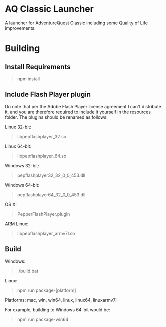 # AQ Classic Launcher
A launcher for AdventureQuest Classic including some Quality of Life improvements.
# Building
## Install Requirements
  > npm install

## Include Flash Player plugin
  Do note that per the Adobe Flash Player license agreement I can't distribute it, and you are therefore required to include it yourself in the resources folder.
  The plugins should be renamed as follows:

  Linux 32-bit:
  > libpepflashplayer_32.so

  Linux 64-bit:
  > libpepflashplayer_64.so

  Windows 32-bit:
  > pepflashplayer32_32_0_0_453.dll

  Windows 64-bit:
  > pepflashplayer64_32_0_0_453.dll

  OS X:
  > PepperFlashPlayer.plugin

  ARM Linux:
  > libpepflashplayer_armv7l.so

## Build

  Windows:
  > ./build.bat
  
  Linux:
  > npm run package-[platform]
  
  Platforms: mac, win, win64, linux, linux64, linuxarmv7l
  
  For example, building to Windows 64-bit would be:
  > npm run package-win64
